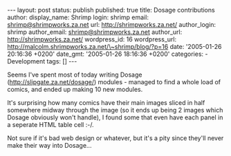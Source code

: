--- layout: post status: publish published: true title: Dosage
contributions author: display\_name: Shrimp login: shrimp email:
shrimp@shrimpworks.za.net url: http://shrimpworks.za.net/ author\_login:
shrimp author\_email: shrimp@shrimpworks.za.net author\_url:
http://shrimpworks.za.net/ wordpress\_id: 16 wordpress\_url:
http://malcolm.shrimpworks.za.net/\~shrimp/blog/?p=16 date: '2005-01-26
20:16:36 +0200' date\_gmt: '2005-01-26 18:16:36 +0200' categories: -
Development tags: \[\] ---

Seems I've spent most of today writing Dosage
(<http://slipgate.za.net/dosage/>) modules - managed to find a whole
load of comics, and ended up making 10 new modules.

It's surprising how many comics have their main images sliced in half
somewhere midway through the image (so it ends up being 2 images which
Dosage obviously won't handle), I found some that even have each panel
in a seperate HTML table cell :-/.

Not sure if it's bad web design or whatever, but it's a pity since
they'll never make their way into Dosage...
